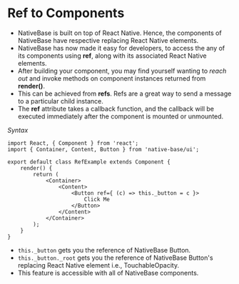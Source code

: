 # Ref to Components

* NativeBase is built on top of React Native. Hence, the components of NativeBase have respective replacing React Native elements.
* NativeBase has now made it easy for developers, to access the any of its components using <b>ref</b>, along with its associated React Native elements.
* After building your component, you may find yourself wanting to *reach out* and invoke methods on component instances returned from **render()**.
* This can be achieved from **refs**. Refs are a great way to send a message to a particular child instance.
* The **ref** attribute takes a callback function, and the callback will be executed immediately after the component is mounted or unmounted.   


*Syntax*

<pre class="line-numbers"><code class="language-jsx">import React, { Component } from 'react';
import { Container, Content, Button } from 'native-base/ui';
​
export default class RefExample extends Component {
    render() {
        return (
            &lt;Container>
                &lt;Content>
                    &lt;Button ref={ (c) => this._button = c }>
                        Click Me
                    &lt;/Button>
                &lt;/Content>
            &lt;/Container>
        );
    }
}</code></pre>


* <code>this._button</code> gets you the reference of NativeBase Button.   
* <code>this._button._root</code> gets you the reference of NativeBase Button's replacing React Native element i.e., TouchableOpacity.
* This feature is accessible with all of NativeBase components.
